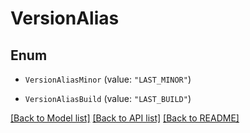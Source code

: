# VersionAlias

## Enum


* `VersionAliasMinor` (value: `"LAST_MINOR"`)

* `VersionAliasBuild` (value: `"LAST_BUILD"`)


[[Back to Model list]](../README.md#documentation-for-models) [[Back to API list]](../README.md#documentation-for-api-endpoints) [[Back to README]](../README.md)


